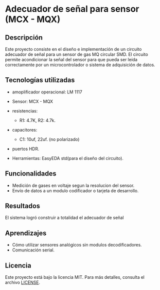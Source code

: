 
# Adecuador de señal para sensor (MCX - MQX)

## Descripción
Este proyecto consiste en el diseño e implementación de un circuito adecuador de señal para un sensor de gas MQ circular SMD. El circuito permite acondicionar la señal del sensor para que pueda ser leída correctamente por un microcontrolador o sistema de adquisición de datos.

## Tecnologías utilizadas
- amoplificador operacional: LM 1117
- Sensor: MCX - MQX
- resistencias:
  * R1: 4.7K, R2: 4.7k.
- capacitores:
  * C1: 10uf, 22uf. (no polarizado)
- puertos HDR.

- Herramientas: EasyEDA std(para el diseño del circuito).

## Funcionalidades
- Medición de gases en voltaje segun la resolucion del sensor.
- Envío de datos a un modulo codificador o tarjeta de desarrollo.

## Resultados
El sistema logró construir a totalidad el adecuador de señal


## Aprendizajes
- Cómo utilizar sensores analógicos sin modulos decodificadores.
- Comunicación serial.

## Licencia
Este proyecto está bajo la licencia MIT. Para más detalles, consulta el archivo [LICENSE](LICENSE).
